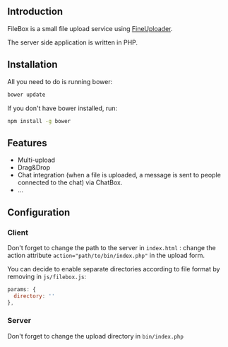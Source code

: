 ## Introduction

FileBox is a small file upload service using [FineUploader](http://fineuploader.com/). 

The server side application is written in PHP.

## Installation

All you need to do is running bower:

```bash
bower update
```

If you don't have bower installed, run:

```bash
npm install -g bower
```

## Features

* Multi-upload
* Drag&Drop
* Chat integration (when a file is uploaded, a message is sent to people connected to the chat) via ChatBox.
* ...

## Configuration

### Client

Don't forget to change the path to the server in `index.html` : change the action attribute `action="path/to/bin/index.php"` in the upload form.

You can decide to enable separate directories according to file format by removing in `js/filebox.js`: 

```js
params: {
  directory: ''
},
```

### Server

Don't forget to change the upload directory in `bin/index.php`
